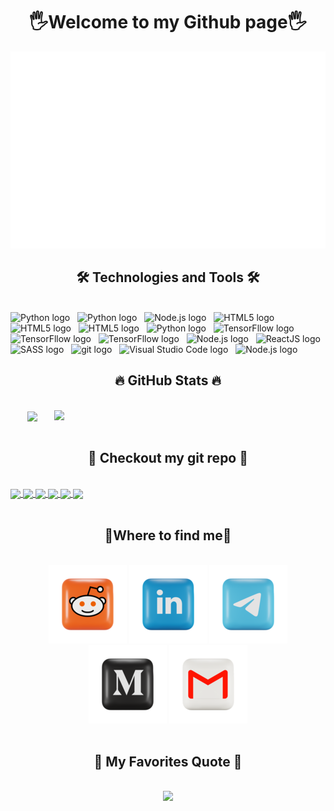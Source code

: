 <h1 align="center">🖐Welcome to my Github page🖐</h1>
<a href="#" target="_blank">
  <img src="svg/tiendat_profile.svg" width="1200px" alt="tiendatdev" />
</a>

<h2 align="center">🛠 Technologies and Tools 🛠</h2>
<br>
<!-- https://simpleicons.org/ -->
<span><img src="https://img.shields.io/badge/Python-445069?logo=python&logoColor=#3570A0" alt="Python logo" title="Python logo" height="30" /></span>
&nbsp;
<span><img src="https://img.shields.io/badge/C++-445069?logo=cplusplus&logoColor=#9C033A" alt="Python logo" title="Python logo" height="30" /></span>
&nbsp;
<span><img src="https://img.shields.io/badge/Java-445069?logo=openjdk&logoColor=F37726" alt="Node.js logo" title="Node.js" 
height="30" /></span>
&nbsp;
<span><img src="https://img.shields.io/badge/Numpy-445069?logo=numpy&logoColor=53aed1" alt="HTML5 logo" title="HTML5" height="30" /></span>
&nbsp;
<span><img src="https://img.shields.io/badge/Pandas-445069?logo=pandas&logoColor=53aed1" alt="HTML5 logo" title="HTML5" height="30" /></span>
&nbsp;
<span><img src="https://img.shields.io/badge/Keras-445069?logo=keras&logoColor=D10808" alt="HTML5 logo" title="HTML5" height="30" /></span>
&nbsp;
<span><img src="https://img.shields.io/badge/Scikit Learn-445069?logo=scikitlearn&logoColor=#3499CD" alt="Python logo" title="Python logo" height="30" /></span>
&nbsp;
<span><img src="https://img.shields.io/badge/TensorFlow-445069?logo=tensorflow&logoColor=ff6f00" alt="TensorFllow logo" title="JavaScript" height="30" /></span>
&nbsp;
<span><img src="https://img.shields.io/badge/Matplotlib-445069?logo=matplotlib&logoColor=fff" alt="TensorFllow logo" title="JavaScript" height="30" /></span>
&nbsp;
<span><img src="https://img.shields.io/badge/Seaborn-445069?logo=matplotlib&logoColor=fff" alt="TensorFllow logo" title="JavaScript" height="30" /></span>
&nbsp;
<span><img src="https://img.shields.io/badge/MySql-445069?logo=mysql&logoColor=F37726" alt="Node.js logo" title="Node.js" 
height="30" /></span>
&nbsp;
<span><img src="https://img.shields.io/badge/Ubuntu-445069?logo=ubuntu&logoColor=DD4814" alt="ReactJS logo" title="ReactJS" height="30" /></span>
&nbsp;
<span><img src="https://img.shields.io/badge/Github-445069?logo=github&logoColor=fff" alt="SASS logo" title="SASS" height="30" /></span>
&nbsp;
<span><img src="https://img.shields.io/badge/Git-445069?logo=git&logoColor=F05032" alt="git logo" title="git" height="30" /></span>
&nbsp;
<span><img src="https://img.shields.io/badge/VS%20Code-445069?logo=visual-studio-code&logoColor=007ACC" alt="Visual Studio Code logo" title="Visual Studio Code" height="30" /></span>
&nbsp;
<span><img src="https://img.shields.io/badge/Jupyter notebook-445069?logo=jupyter&logoColor=F37726" alt="Node.js logo" title="Node.js" 
height="30" /></span>
&nbsp;


<br>

<h2 align="center">🔥 GitHub Stats 🔥</h2>

<br>
<div align=center>
  <a href="#" title="dat94-03">
    <img width="315" align="center" src="https://github-readme-stats.vercel.app/api/top-langs/?username=dat94-03&hide_progress=true&hide=c%23,powershell,Objective-C,Objective-C%2b%2b,Cuda&title_color=61dafb&text_color=ffffff&icon_color=61dafb&bg_color=141321&langs_count=8&layout=compact&border_color=D83A7C&hide_border=false" />
  </a>
  <a href="#" title="dat94-03">
    <img align="right" width="434" src="https://github-readme-stats.vercel.app/api?username=dat94-03&show_icons=true&theme=radical&border_color=D83A7C&hide_border=false&rank_icon=github" />
  </a>
</div>


<div>
<br>
<h2 align="center">📌 Checkout my git repo 📌</h2>
<br>
  <a href="https://github.com/dat94-03/Handwritten-digits-recognize">
  <!-- Change the `github-readme-stats.anuraghazra1.vercel.app` to `github-readme-stats.vercel.app`  -->
  <img align="center" src="https://github-readme-stats.anuraghazra1.vercel.app/api/pin/?username=dat94-03&repo=Handwritten-digits-recognize&theme=material-palenight" />
</a>
<a href="https://github.com/dat94-03/cv.tiendatdev">
  <!-- Change the `github-readme-stats.anuraghazra1.vercel.app` to `github-readme-stats.vercel.app`  -->
  <img align="center" src="https://github-readme-stats.anuraghazra1.vercel.app/api/pin/?username=dat94-03&repo=cv.tiendatdev&theme=radical" />
</a>    
<a href="https://github.com/dat94-03/dat94-03">
  <!-- Change the `github-readme-stats.anuraghazra1.vercel.app` to `github-readme-stats.vercel.app`  -->
  <img align="center" src="https://github-readme-stats.anuraghazra1.vercel.app/api/pin/?username=dat94-03&repo=dat94-03&theme=jolly" />
</a> 
  <a href="https://github.com/dat94-03/quiz-test-app">
  <!-- Change the `github-readme-stats.anuraghazra1.vercel.app` to `github-readme-stats.vercel.app`  -->
  <img align="center" src="https://github-readme-stats.anuraghazra1.vercel.app/api/pin/?username=dat94-03&repo=quiz-test-app&theme=maroongold" />
</a> 
  <a href="https://github.com/dat94-03/Snake-Game">
  <!-- Change the `github-readme-stats.anuraghazra1.vercel.app` to `github-readme-stats.vercel.app`  -->
  <img align="center" src="https://github-readme-stats.anuraghazra1.vercel.app/api/pin/?username=dat94-03&repo=Snake-Game&theme=merko" />
</a>
 <a href="https://github.com/dat94-03/NER-with-Transformer-Project-I">
  <img align="center" src="https://github-readme-stats.anuraghazra1.vercel.app/api/pin/?username=dat94-03&repo=NER-with-Transformer-Project-I&theme=blue-green" />
</a>

</div>
<div>
        <br>
        <h2 align="center">
            🔎Where to find me🔎  
        </h2>
        <br>
        <div align="center" style="text-decoration:none">
            <a style="text-decoration:none" href="https://www.reddit.com/user/Dat9403" target="_blank">
                <img src="/assets/reddit.png" alt="reddit" />
            </a>
            <a style="text-decoration:none" href="https://www.linkedin.com/in/ti%E1%BA%BFn-%C4%91%E1%BA%A1t-269711174/"
                target="_blank">
                <img src='/assets/linkedin.png' alt="linkedin" />
            </a>
            <a style="text-decoration:none" href="contact:0332996144" target="_blank">
                <img src="/assets/telegram.png" alt="contact:0332996144" />
            </a>
        </div>
        <div align='center'>
         <a style="text-decoration:none" href="https://dat94-03.github.io/cv.tiendatdev/" target="_blank">
                <img src="/assets/medium.png" alt="myCV" />
            </a>
            <a style="text-decoration:none" href="mailto:tiendat942003@gmail.com" target="_blank">
                <img src="/assets/gmail.png" alt="email" />
            </a>
        </div> 
        <br>
    </div>

<h2 align="center">📜 My Favorites Quote 📜</h2>
<br>
        <div  align="center">
          <img
            src="https://quotes-github-readme.vercel.app/api?type=vertical&theme=nord"
          />
        

